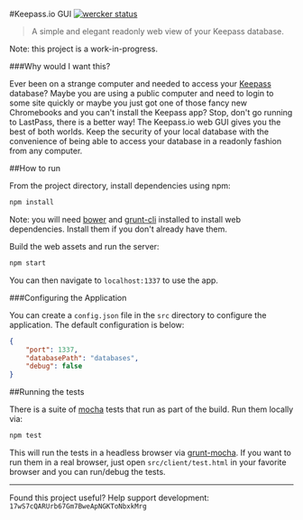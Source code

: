 #Keepass.io GUI [![wercker status](https://app.wercker.com/status/5c7b6c1724af8c1405dbedfe2b0d15ff "wercker status")](https://app.wercker.com/project/bykey/5c7b6c1724af8c1405dbedfe2b0d15ff)

> A simple and elegant readonly web view of your Keepass database.

Note: this project is a work-in-progress.

###Why would I want this?

Ever been on a strange computer and needed to access your [Keepass](http://keepass.info/) database? Maybe you are using a public computer and need to login to some site quickly or maybe you just got one of those fancy new Chromebooks and you can't install the Keepass app? Stop, don't go running to LastPass, there is a better way! The Keepass.io web GUI gives you the best of both worlds. Keep the security of your local database with the convenience of being able to access your database in a readonly fashion from any computer.

##How to run

From the project directory, install dependencies using npm:

```bash
npm install
```

Note: you will need [bower](http://bower.io/) and [grunt-cli](http://gruntjs.com/getting-started) installed to install web dependencies. Install them if you don't already have them.

Build the web assets and run the server:
```bash
npm start
```

You can then navigate to `localhost:1337` to use the app.

###Configuring the Application

You can create a `config.json` file in the `src` directory to configure the application. The default configuration is below:

```json
{
	"port": 1337,
	"databasePath": "databases",
	"debug": false
}
```

##Running the tests

There is a suite of [mocha](http://visionmedia.github.io/mocha/) tests that run as part of the build. Run them locally via:

```bash
npm test
```

This will run the tests in a headless browser via [grunt-mocha](https://github.com/kmiyashiro/grunt-mocha). If you want to run them in a real browser, just open `src/client/test.html` in your favorite browser and you can run/debug the tests.

-------------------------------------------------------

Found this project useful? Help support development: `17wS7cQARUrb67Gm7BweApNGKToNbxkMrg`